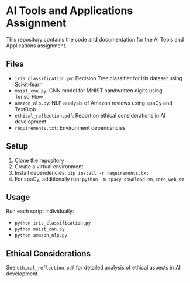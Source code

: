 # AI Tools and Applications Assignment

This repository contains the code and documentation for the AI Tools and Applications assignment.

## Files

- `iris_classification.py`: Decision Tree classifier for Iris dataset using Scikit-learn
- `mnist_cnn.py`: CNN model for MNIST handwritten digits using TensorFlow
- `amazon_nlp.py`: NLP analysis of Amazon reviews using spaCy and TextBlob
- `ethical_reflection.pdf`: Report on ethical considerations in AI development
- `requirements.txt`: Environment dependencies

## Setup

1. Clone the repository
2. Create a virtual environment
3. Install dependencies: `pip install -r requirements.txt`
4. For spaCy, additionally run: `python -m spacy download en_core_web_sm`

## Usage

Run each script individually:
- `python iris_classification.py`
- `python mnist_cnn.py`
- `python amazon_nlp.py`

## Ethical Considerations

See `ethical_reflection.pdf` for detailed analysis of ethical aspects in AI development.